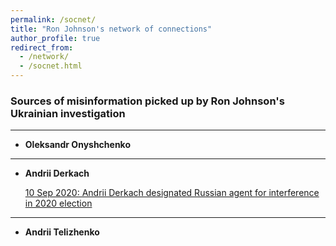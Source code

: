 ```yaml
---
permalink: /socnet/
title: "Ron Johnson's network of connections"
author_profile: true
redirect_from:
  - /network/
  - /socnet.html
---
```


### Sources of misinformation picked up by Ron Johnson's Ukrainian investigation
---
* **Oleksandr Onyshchenko**

  [10 Sep 2020: Both **Andrii Derkach** and now **Oleksandr Onyshcenko** to have passed anti-Biden information to Senator Johnson (R-WI)]:(https://www.washingtonpost.com/politics/2020/09/10/trump-team-welcomed-russian-disinformation-trump-administration-further-confirms/)
  
---
* **Andrii Derkach**

  [10 Sep 2020: Andrii Derkach designated Russian agent for interference in 2020 election](https://home.treasury.gov/news/press-releases/sm1118)
 
---

* **Andrii Telizhenko**
